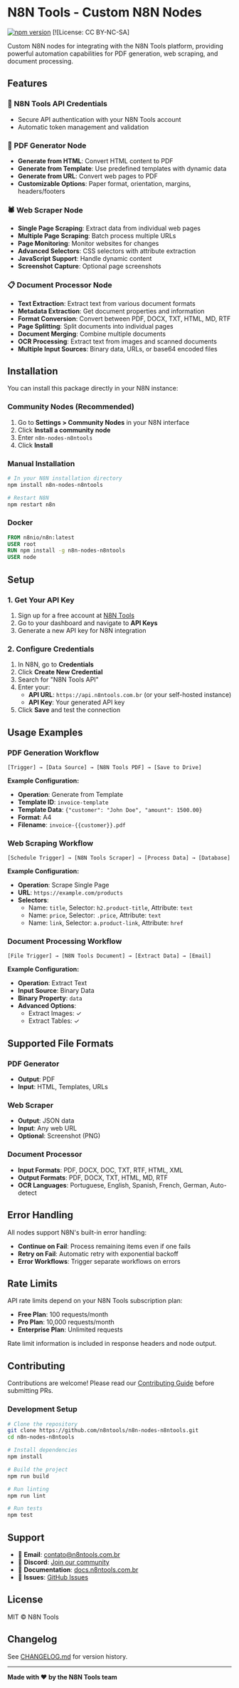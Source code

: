 # N8N Tools - Custom N8N Nodes

[![npm version](https://badge.fury.io/js/n8n-nodes-n8ntools.svg)](https://badge.fury.io/js/n8n-nodes-n8ntools)
[![License: CC BY-NC-SA]

Custom N8N nodes for integrating with the N8N Tools platform, providing powerful automation capabilities for PDF generation, web scraping, and document processing.

## Features

### 🔐 N8N Tools API Credentials
- Secure API authentication with your N8N Tools account
- Automatic token management and validation

### 📄 PDF Generator Node
- **Generate from HTML**: Convert HTML content to PDF
- **Generate from Template**: Use predefined templates with dynamic data
- **Generate from URL**: Convert web pages to PDF
- **Customizable Options**: Paper format, orientation, margins, headers/footers

### 🕷️ Web Scraper Node
- **Single Page Scraping**: Extract data from individual web pages
- **Multiple Page Scraping**: Batch process multiple URLs
- **Page Monitoring**: Monitor websites for changes
- **Advanced Selectors**: CSS selectors with attribute extraction
- **JavaScript Support**: Handle dynamic content
- **Screenshot Capture**: Optional page screenshots

### 📋 Document Processor Node
- **Text Extraction**: Extract text from various document formats
- **Metadata Extraction**: Get document properties and information
- **Format Conversion**: Convert between PDF, DOCX, TXT, HTML, MD, RTF
- **Page Splitting**: Split documents into individual pages
- **Document Merging**: Combine multiple documents
- **OCR Processing**: Extract text from images and scanned documents
- **Multiple Input Sources**: Binary data, URLs, or base64 encoded files

## Installation

You can install this package directly in your N8N instance:

### Community Nodes (Recommended)

1. Go to **Settings > Community Nodes** in your N8N interface
2. Click **Install a community node**
3. Enter `n8n-nodes-n8ntools`
4. Click **Install**

### Manual Installation

```bash
# In your N8N installation directory
npm install n8n-nodes-n8ntools

# Restart N8N
npm restart n8n
```

### Docker

```dockerfile
FROM n8nio/n8n:latest
USER root
RUN npm install -g n8n-nodes-n8ntools
USER node
```

## Setup

### 1. Get Your API Key

1. Sign up for a free account at [N8N Tools](https://n8ntools.com.br)
2. Go to your dashboard and navigate to **API Keys**
3. Generate a new API key for N8N integration

### 2. Configure Credentials

1. In N8N, go to **Credentials**
2. Click **Create New Credential**
3. Search for "N8N Tools API"
4. Enter your:
   - **API URL**: `https://api.n8ntools.com.br` (or your self-hosted instance)
   - **API Key**: Your generated API key
5. Click **Save** and test the connection

## Usage Examples

### PDF Generation Workflow

```
[Trigger] → [Data Source] → [N8N Tools PDF] → [Save to Drive]
```

**Example Configuration:**
- **Operation**: Generate from Template
- **Template ID**: `invoice-template`
- **Template Data**: `{"customer": "John Doe", "amount": 1500.00}`
- **Format**: A4
- **Filename**: `invoice-{{customer}}.pdf`

### Web Scraping Workflow

```
[Schedule Trigger] → [N8N Tools Scraper] → [Process Data] → [Database]
```

**Example Configuration:**
- **Operation**: Scrape Single Page
- **URL**: `https://example.com/products`
- **Selectors**:
  - Name: `title`, Selector: `h2.product-title`, Attribute: `text`
  - Name: `price`, Selector: `.price`, Attribute: `text`
  - Name: `link`, Selector: `a.product-link`, Attribute: `href`

### Document Processing Workflow

```
[File Trigger] → [N8N Tools Document] → [Extract Data] → [Email]
```

**Example Configuration:**
- **Operation**: Extract Text
- **Input Source**: Binary Data
- **Binary Property**: `data`
- **Advanced Options**:
  - Extract Images: ✓
  - Extract Tables: ✓

## Supported File Formats

### PDF Generator
- **Output**: PDF
- **Input**: HTML, Templates, URLs

### Web Scraper
- **Output**: JSON data
- **Input**: Any web URL
- **Optional**: Screenshot (PNG)

### Document Processor
- **Input Formats**: PDF, DOCX, DOC, TXT, RTF, HTML, XML
- **Output Formats**: PDF, DOCX, TXT, HTML, MD, RTF
- **OCR Languages**: Portuguese, English, Spanish, French, German, Auto-detect

## Error Handling

All nodes support N8N's built-in error handling:

- **Continue on Fail**: Process remaining items even if one fails
- **Retry on Fail**: Automatic retry with exponential backoff
- **Error Workflows**: Trigger separate workflows on errors

## Rate Limits

API rate limits depend on your N8N Tools subscription plan:

- **Free Plan**: 100 requests/month
- **Pro Plan**: 10,000 requests/month
- **Enterprise Plan**: Unlimited requests

Rate limit information is included in response headers and node output.

## Contributing

Contributions are welcome! Please read our [Contributing Guide](CONTRIBUTING.md) before submitting PRs.

### Development Setup

```bash
# Clone the repository
git clone https://github.com/n8ntools/n8n-nodes-n8ntools.git
cd n8n-nodes-n8ntools

# Install dependencies
npm install

# Build the project
npm run build

# Run linting
npm run lint

# Run tests
npm test
```

## Support

- 📧 **Email**: contato@n8ntools.com.br
- 💬 **Discord**: [Join our community](https://discord.gg/n8ntools)
- 📖 **Documentation**: [docs.n8ntools.com.br](https://docs.n8ntools.com.br)
- 🐛 **Issues**: [GitHub Issues](https://github.com/n8ntools/n8n-nodes-n8ntools/issues)

## License

MIT © N8N Tools

## Changelog

See [CHANGELOG.md](CHANGELOG.md) for version history.

---

**Made with ❤️ by the N8N Tools team**
